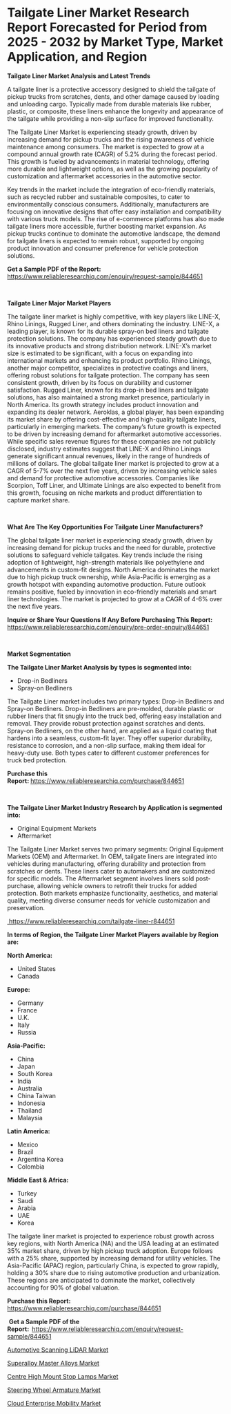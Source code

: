 <p><h1>Tailgate Liner Market Research Report Forecasted for Period from 2025 -  2032 by Market Type, Market Application, and Region</h1></p><p><strong>Tailgate Liner Market Analysis and Latest Trends</strong></p>
<p><p>A tailgate liner is a protective accessory designed to shield the tailgate of pickup trucks from scratches, dents, and other damage caused by loading and unloading cargo. Typically made from durable materials like rubber, plastic, or composite, these liners enhance the longevity and appearance of the tailgate while providing a non-slip surface for improved functionality.</p><p>The Tailgate Liner Market is experiencing steady growth, driven by increasing demand for pickup trucks and the rising awareness of vehicle maintenance among consumers. The market is expected to grow at a compound annual growth rate (CAGR) of 5.2% during the forecast period. This growth is fueled by advancements in material technology, offering more durable and lightweight options, as well as the growing popularity of customization and aftermarket accessories in the automotive sector.</p><p>Key trends in the market include the integration of eco-friendly materials, such as recycled rubber and sustainable composites, to cater to environmentally conscious consumers. Additionally, manufacturers are focusing on innovative designs that offer easy installation and compatibility with various truck models. The rise of e-commerce platforms has also made tailgate liners more accessible, further boosting market expansion. As pickup trucks continue to dominate the automotive landscape, the demand for tailgate liners is expected to remain robust, supported by ongoing product innovation and consumer preference for vehicle protection solutions.</p></p>
<p><strong>Get a Sample PDF of the Report:&nbsp;</strong> <a href="https://www.reliableresearchiq.com/enquiry/request-sample/844651?utm_campaign=1141&utm_medium=2&utm_source=Github&utm_content=ia&utm_term=22012025&utm_id=tailgate-liner">https://www.reliableresearchiq.com/enquiry/request-sample/844651</a></p>
<p>&nbsp;</p>
<p><strong>Tailgate Liner Major Market Players</strong></p>
<p><p>The tailgate liner market is highly competitive, with key players like LINE-X, Rhino Linings, Rugged Liner, and others dominating the industry. LINE-X, a leading player, is known for its durable spray-on bed liners and tailgate protection solutions. The company has experienced steady growth due to its innovative products and strong distribution network. LINE-X’s market size is estimated to be significant, with a focus on expanding into international markets and enhancing its product portfolio. Rhino Linings, another major competitor, specializes in protective coatings and liners, offering robust solutions for tailgate protection. The company has seen consistent growth, driven by its focus on durability and customer satisfaction. Rugged Liner, known for its drop-in bed liners and tailgate solutions, has also maintained a strong market presence, particularly in North America. Its growth strategy includes product innovation and expanding its dealer network. Aeroklas, a global player, has been expanding its market share by offering cost-effective and high-quality tailgate liners, particularly in emerging markets. The company’s future growth is expected to be driven by increasing demand for aftermarket automotive accessories. While specific sales revenue figures for these companies are not publicly disclosed, industry estimates suggest that LINE-X and Rhino Linings generate significant annual revenues, likely in the range of hundreds of millions of dollars. The global tailgate liner market is projected to grow at a CAGR of 5-7% over the next five years, driven by increasing vehicle sales and demand for protective automotive accessories. Companies like Scorpion, Toff Liner, and Ultimate Linings are also expected to benefit from this growth, focusing on niche markets and product differentiation to capture market share.</p></p>
<p>&nbsp;</p>
<p><strong>What Are The Key Opportunities For Tailgate Liner Manufacturers?</strong></p>
<p><p>The global tailgate liner market is experiencing steady growth, driven by increasing demand for pickup trucks and the need for durable, protective solutions to safeguard vehicle tailgates. Key trends include the rising adoption of lightweight, high-strength materials like polyethylene and advancements in custom-fit designs. North America dominates the market due to high pickup truck ownership, while Asia-Pacific is emerging as a growth hotspot with expanding automotive production. Future outlook remains positive, fueled by innovation in eco-friendly materials and smart liner technologies. The market is projected to grow at a CAGR of 4-6% over the next five years.</p></p>
<p><strong>Inquire or Share Your Questions If Any Before Purchasing This Report:</strong> <a href="https://www.reliableresearchiq.com/enquiry/pre-order-enquiry/844651?utm_campaign=1141&utm_medium=2&utm_source=Github&utm_content=ia&utm_term=22012025&utm_id=tailgate-liner">https://www.reliableresearchiq.com/enquiry/pre-order-enquiry/844651</a></p>
<p>&nbsp;</p>
<p><strong>Market Segmentation</strong></p>
<p><strong>The Tailgate Liner Market Analysis by types is segmented into:</strong></p>
<p><ul><li>Drop-in Bedliners</li><li>Spray-on Bedliners</li></ul></p>
<p><p>The Tailgate Liner market includes two primary types: Drop-in Bedliners and Spray-on Bedliners. Drop-in Bedliners are pre-molded, durable plastic or rubber liners that fit snugly into the truck bed, offering easy installation and removal. They provide robust protection against scratches and dents. Spray-on Bedliners, on the other hand, are applied as a liquid coating that hardens into a seamless, custom-fit layer. They offer superior durability, resistance to corrosion, and a non-slip surface, making them ideal for heavy-duty use. Both types cater to different customer preferences for truck bed protection.</p></p>
<p><strong>Purchase this Report:&nbsp;</strong><a href="https://www.reliableresearchiq.com/purchase/844651?utm_campaign=1141&utm_medium=2&utm_source=Github&utm_content=ia&utm_term=22012025&utm_id=tailgate-liner">https://www.reliableresearchiq.com/purchase/844651</a></p>
<p>&nbsp;</p>
<p><strong>The Tailgate Liner Market Industry Research by Application is segmented into:</strong></p>
<p><ul><li>Original Equipment Markets</li><li>Aftermarket</li></ul></p>
<p><p>The Tailgate Liner Market serves two primary segments: Original Equipment Markets (OEM) and Aftermarket. In OEM, tailgate liners are integrated into vehicles during manufacturing, offering durability and protection from scratches or dents. These liners cater to automakers and are customized for specific models. The Aftermarket segment involves liners sold post-purchase, allowing vehicle owners to retrofit their trucks for added protection. Both markets emphasize functionality, aesthetics, and material quality, meeting diverse consumer needs for vehicle customization and preservation.</p></p>
<p><a href="https://www.reliableresearchiq.com/tailgate-liner-r844651?utm_campaign=1141&utm_medium=2&utm_source=Github&utm_content=ia&utm_term=22012025&utm_id=tailgate-liner">&nbsp;https://www.reliableresearchiq.com/tailgate-liner-r844651</a></p>
<p><strong>In terms of Region, the Tailgate Liner Market Players available by Region are:</strong></p>
<p>
    <p> <strong> North America: </strong>
        <ul>
            <li>United States</li>
            <li>Canada</li>
        </ul>
        </p> 
    <p> <strong> Europe: </strong>
        <ul>
            <li>Germany</li>
            <li>France</li>
            <li>U.K.</li>
            <li>Italy</li>
            <li>Russia</li>
        </ul>
        </p> 
    <p> <strong> Asia-Pacific: </strong>
        <ul>
            <li>China</li>
            <li>Japan</li>
            <li>South Korea</li>
            <li>India</li>
            <li>Australia</li>
            <li>China Taiwan</li>
            <li>Indonesia</li>
            <li>Thailand</li>
            <li>Malaysia</li>
        </ul>
        </p> 
    <p> <strong> Latin America: </strong>
        <ul>
            <li>Mexico</li>
            <li>Brazil</li>
            <li>Argentina Korea</li>
            <li>Colombia</li>
        </ul>
        </p> 
    <p> <strong> Middle East & Africa: </strong>
        <ul>
            <li>Turkey</li>
            <li>Saudi</li>
            <li>Arabia</li>
            <li>UAE</li>
            <li>Korea</li>
        </ul>
    </p>
    </p>
<p><p>The tailgate liner market is projected to experience robust growth across key regions, with North America (NA) and the USA leading at an estimated 35% market share, driven by high pickup truck adoption. Europe follows with a 25% share, supported by increasing demand for utility vehicles. The Asia-Pacific (APAC) region, particularly China, is expected to grow rapidly, holding a 30% share due to rising automotive production and urbanization. These regions are anticipated to dominate the market, collectively accounting for 90% of global valuation.</p></p>
<p><strong>Purchase this Report: </strong><a href="https://www.reliableresearchiq.com/purchase/844651?utm_campaign=1141&utm_medium=2&utm_source=Github&utm_content=ia&utm_term=22012025&utm_id=tailgate-liner">https://www.reliableresearchiq.com/purchase/844651</a></p>
<p>&nbsp;<strong>Get a Sample PDF of the Report:&nbsp;&nbsp;</strong><a href="https://www.reliableresearchiq.com/enquiry/request-sample/844651?utm_campaign=1141&utm_medium=2&utm_source=Github&utm_content=ia&utm_term=22012025&utm_id=tailgate-liner">https://www.reliableresearchiq.com/enquiry/request-sample/844651</a></p>
<p><strong></strong></p>
<p><p><a href="https://www.linkedin.com/pulse/data-global-automotive-scanning-lidar-markets-share-cpydc?utm_campaign=1141&utm_medium=2&utm_source=Github&utm_content=ia&utm_term=22012025&utm_id=tailgate-liner">Automotive Scanning LiDAR Market</a></p><p><a href="https://www.linkedin.com/pulse/superalloy-master-alloys-market-findings-indicatinga-cagr-101-b4uue?utm_campaign=1141&utm_medium=2&utm_source=Github&utm_content=ia&utm_term=22012025&utm_id=tailgate-liner">Superalloy Master Alloys Market</a></p><p><a href="https://github.com/donnettaletizia/Market-Research-Report-List-1/blob/main/centre-high-mount-stop-lamps-market.md?utm_campaign=1141&utm_medium=2&utm_source=Github&utm_content=ia&utm_term=22012025&utm_id=tailgate-liner">Centre High Mount Stop Lamps Market</a></p><p><a href="https://github.com/alberthagorsuch/Market-Research-Report-List-1/blob/main/steering-wheel-armature-market.md?utm_campaign=1141&utm_medium=2&utm_source=Github&utm_content=ia&utm_term=22012025&utm_id=tailgate-liner">Steering Wheel Armature Market</a></p><p><a href="https://www.linkedin.com/pulse/projected-revenue-cloud-enterprise-mobility-market-132-cagr-8zlse?utm_campaign=1141&utm_medium=2&utm_source=Github&utm_content=ia&utm_term=22012025&utm_id=tailgate-liner">Cloud Enterprise Mobility Market</a></p></p>